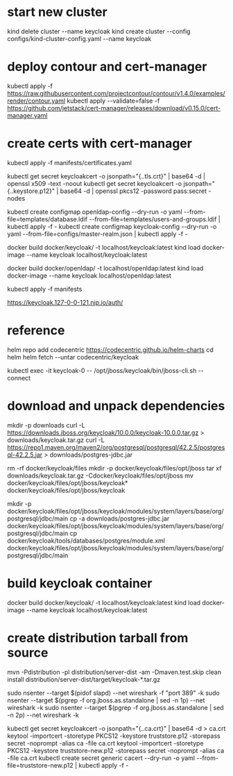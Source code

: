 

# start new cluster
kind delete cluster --name keycloak
kind create cluster --config configs/kind-cluster-config.yaml --name keycloak

# deploy contour and cert-manager
kubectl apply -f https://raw.githubusercontent.com/projectcontour/contour/v1.4.0/examples/render/contour.yaml
kubectl apply --validate=false -f https://github.com/jetstack/cert-manager/releases/download/v0.15.0/cert-manager.yaml


# create certs with cert-manager
kubectl apply -f manifests/certificates.yaml

kubectl get secret keycloakcert -o jsonpath="{..tls\.crt}" | base64 -d | openssl x509 -text -noout
kubectl get secret keycloakcert -o jsonpath="{..keystore\.p12}" | base64 -d | openssl pkcs12 -password pass:secret -nodes


kubectl create configmap openldap-config --dry-run -o yaml --from-file=templates/database.ldif --from-file=templates/users-and-groups.ldif | kubectl apply -f -
kubectl create configmap keycloak-config --dry-run -o yaml --from-file=configs/master-realm.json | kubectl apply -f -


docker build docker/keycloak/ -t localhost/keycloak:latest
kind load docker-image --name keycloak localhost/keycloak:latest

docker build docker/openldap/ -t localhost/openldap:latest
kind load docker-image --name keycloak localhost/openldap:latest


kubectl apply -f manifests


https://keycloak.127-0-0-121.nip.io/auth/



# reference
helm repo add codecentric https://codecentric.github.io/helm-charts
cd helm
helm fetch --untar codecentric/keycloak






kubectl exec -it keycloak-0 -- /opt/jboss/keycloak/bin/jboss-cli.sh --connect


# download and unpack dependencies
mkdir -p downloads
curl -L https://downloads.jboss.org/keycloak/10.0.0/keycloak-10.0.0.tar.gz > downloads/keycloak.tar.gz
curl -L https://repo1.maven.org/maven2/org/postgresql/postgresql/42.2.5/postgresql-42.2.5.jar > downloads/postgres-jdbc.jar

rm -rf docker/keycloak/files
mkdir -p docker/keycloak/files/opt/jboss
tar xf downloads/keycloak.tar.gz -Cdocker/keycloak/files/opt/jboss
mv docker/keycloak/files/opt/jboss/keycloak* docker/keycloak/files/opt/jboss/keycloak

mkdir -p docker/keycloak/files/opt/jboss/keycloak/modules/system/layers/base/org/postgresql/jdbc/main
cp -a downloads/postgres-jdbc.jar docker/keycloak/files/opt/jboss/keycloak/modules/system/layers/base/org/postgresql/jdbc/main
cp docker/keycloak/tools/databases/postgres/module.xml docker/keycloak/files/opt/jboss/keycloak/modules/system/layers/base/org/postgresql/jdbc/main

# build keycloak container
docker build docker/keycloak/ -t localhost/keycloak:latest
kind load docker-image --name keycloak localhost/keycloak:latest



# create distribution tarball from source
mvn -Pdistribution -pl distribution/server-dist -am -Dmaven.test.skip clean install
distribution/server-dist/target/keycloak-*.tar.gz







sudo nsenter --target $(pidof slapd) --net wireshark -f  "port 389" -k
sudo nsenter --target $(pgrep -f org.jboss.as.standalone | sed -n 1p) --net wireshark -k
sudo nsenter --target $(pgrep -f org.jboss.as.standalone | sed -n 2p) --net wireshark -k


kubectl get secret keycloakcert -o jsonpath="{..ca\.crt}" | base64 -d > ca.crt
keytool -importcert -storetype PKCS12 -keystore truststore.p12 -storepass secret -noprompt -alias ca -file ca.crt
keytool -importcert -storetype PKCS12 -keystore truststore-new.p12 -storepass secret -noprompt -alias ca -file ca.crt
kubectl create secret generic cacert --dry-run -o yaml --from-file=truststore-new.p12 | kubectl apply -f -
